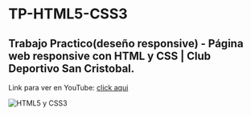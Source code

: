 # TP-HTML5-CSS3
<h2>Trabajo Practico(deseño responsive) - Página web responsive con HTML y CSS | Club Deportivo San Cristobal.</h2>
<p>Link para ver en YouTube: <a href="https://www.youtube.com/watch?v=oYVIRCpxtJs&ab_channel=ArtemioDerkachev" target="_blanck">click aqui</a></p>

<img src="https://paramountacademyonline.com/fotos-cursos/curso23-0.jpg" alt="HTML5 y CSS3">


